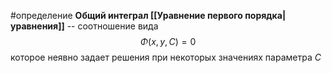 #определение
**Общий интеграл [[Уравнение первого порядка|уравнения]]** -- соотношение вида
$$\Phi(x, y, C) = 0$$
которое неявно задает решения при некоторых значениях параметра $C$
